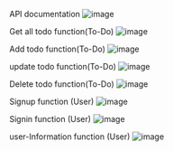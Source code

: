 API documentation
![image](https://github.com/user-attachments/assets/b73dae49-b748-46ee-9010-b764ac7b18bc)



Get all todo function(To-Do)
![image](https://github.com/user-attachments/assets/2d15853e-a826-4282-ba67-5f11dfdc2d0a)


Add todo function(To-Do)
![image](https://github.com/user-attachments/assets/dcd410aa-9b19-4e0b-b882-6dffff90b905)


update todo function(To-Do)
![image](https://github.com/user-attachments/assets/15845190-ffcf-4dd5-8b10-e75f0afe0287)

Delete todo function(To-Do)
![image](https://github.com/user-attachments/assets/2c343e73-d61b-402f-94da-dba9e3b47c9b)

Signup function (User)
![image](https://github.com/user-attachments/assets/21bfbaa0-f809-439a-8352-ea9aa0d61474)

Signin function (User)
![image](https://github.com/user-attachments/assets/12525c6a-c75e-490e-913e-1591a886f66f)

user-Information function (User)
![image](https://github.com/user-attachments/assets/2793153c-c5b9-466a-8975-3080e7dd1451)
